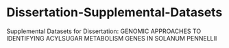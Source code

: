 # Dissertation-Supplemental-Datasets
Supplemental Datasets for Dissertation: GENOMIC APPROACHES TO IDENTIFYING ACYLSUGAR METABOLISM GENES IN SOLANUM PENNELLII
